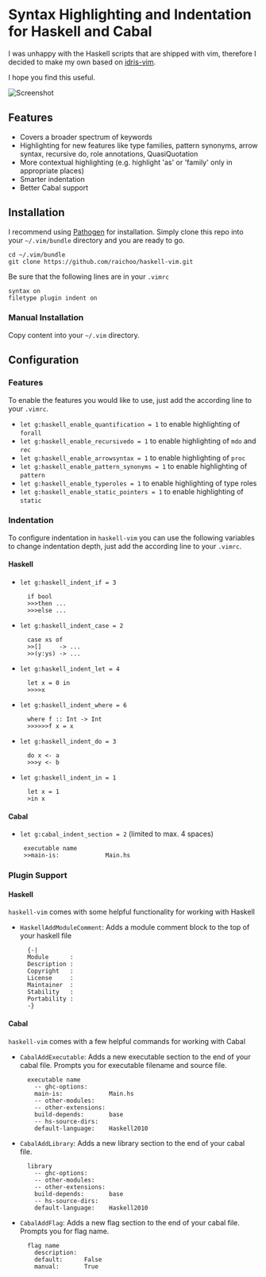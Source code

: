 Syntax Highlighting and Indentation for Haskell and Cabal
=========================================================

I was unhappy with the Haskell scripts that are
shipped with vim, therefore I decided to make my
own based on [idris-vim][].

I hope you find this useful.

![Screenshot](http://raichoo.github.io/images/haskell-vim.png)

## Features

* Covers a broader spectrum of keywords
* Highlighting for new features like type families, pattern synonyms, arrow syntax, recursive do, role annotations, QuasiQuotation
* More contextual highlighting (e.g. highlight 'as' or 'family' only in appropriate places)
* Smarter indentation
* Better Cabal support

## Installation

I recommend using [Pathogen][] for installation. Simply clone
this repo into your `~/.vim/bundle` directory and you are ready to go.

    cd ~/.vim/bundle
    git clone https://github.com/raichoo/haskell-vim.git

Be sure that the following lines are in your
`.vimrc`


    syntax on
    filetype plugin indent on

### Manual Installation

Copy content into your `~/.vim` directory.

## Configuration

### Features

To enable the features you would like to use, just add the according line to your
`.vimrc`.

* `let g:haskell_enable_quantification = 1` to enable highlighting of `forall`
* `let g:haskell_enable_recursivedo = 1` to enable highlighting of `mdo` and `rec`
* `let g:haskell_enable_arrowsyntax = 1` to enable highlighting of `proc`
* `let g:haskell_enable_pattern_synonyms = 1` to enable highlighting of `pattern`
* `let g:haskell_enable_typeroles = 1` to enable highlighting of type roles
* `let g:haskell_enable_static_pointers = 1` to enable highlighting of `static`

### Indentation

To configure indentation in `haskell-vim` you can use the following variables to change indentation depth, just add the according line to your `.vimrc`.

#### Haskell

* `let g:haskell_indent_if = 3`

        if bool
        >>>then ...
        >>>else ...

* `let g:haskell_indent_case = 2`

        case xs of
        >>[]     -> ...
        >>(y:ys) -> ...

* `let g:haskell_indent_let = 4`

        let x = 0 in
        >>>>x

* `let g:haskell_indent_where = 6`

        where f :: Int -> Int
        >>>>>>f x = x

* `let g:haskell_indent_do = 3`

        do x <- a
        >>>y <- b

* `let g:haskell_indent_in = 1`

        let x = 1
        >in x

#### Cabal

*  `let g:cabal_indent_section = 2` (limited to max. 4 spaces)

        executable name
        >>main-is:             Main.hs

### Plugin Support

#### Haskell

`haskell-vim` comes with some helpful functionality for working with Haskell

* `HaskellAddModuleComment`: Adds a module comment block to the top of your haskell file

        {-|
        Module      :
        Description :
        Copyright   :
        License     :
        Maintainer  :
        Stability   :
        Portability :
        -}

#### Cabal

`haskell-vim` comes with a few helpful commands for working with Cabal

* `CabalAddExecutable`: Adds a new executable section to the end of your cabal file. Prompts you for executable filename and source file.

        executable name
          -- ghc-options:
          main-is:             Main.hs
          -- other-modules:
          -- other-extensions:
          build-depends:       base
          -- hs-source-dirs:
          default-language:    Haskell2010

* `CabalAddLibrary`: Adds a new library section to the end of your cabal file.

        library
          -- ghc-options:
          -- other-modules:
          -- other-extensions:
          build-depends:       base
          -- hs-source-dirs:
          default-language:    Haskell2010

* `CabalAddFlag`: Adds a new flag section to the end of your cabal file. Prompts you for flag name.

        flag name
          description:
          default:      False
          manual:       True

[Pathogen]: https://github.com/tpope/vim-pathogen
[idris-vim]: https://github.com/idris-hackers/idris-vim
